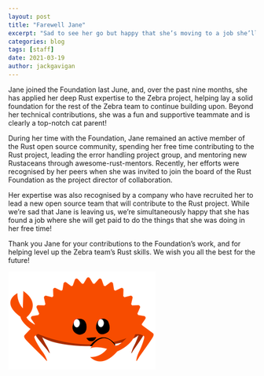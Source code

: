 ```yaml
---
layout: post
title: "Farewell Jane"
excerpt: "Sad to see her go but happy that she’s moving to a job she’ll love!"
categories: blog
tags: [staff]
date: 2021-03-19
author: jackgavigan
---
```


Jane joined the Foundation last June, and, over the past nine months, she has applied her deep Rust expertise to the Zebra project, helping lay a solid foundation for the rest of the Zebra team to continue building upon. Beyond her technical contributions, she was a fun and supportive teammate and is clearly a top-notch cat parent!

During her time with the Foundation, Jane remained an active member of the Rust open source community, spending her free time contributing to the Rust project, leading the error handling project group, and mentoring new Rustaceans through awesome-rust-mentors. Recently, her efforts were recognised by her peers when she was invited to join the board of the Rust Foundation as the project director of collaboration.

Her expertise was also recognised by a company who have recruited her to lead a new open source team that will contribute to the Rust project. While we’re sad that Jane is leaving us, we’re simultaneously happy that she has found a job where she will get paid to do the things that she was doing in her free time! 

Thank you Jane for your contributions to the Foundation’s work, and for helping level up the Zebra team’s Rust skills. We wish you all the best for the future! 

![Farewell Jane](/images/happy-waving-rustacean.png)
